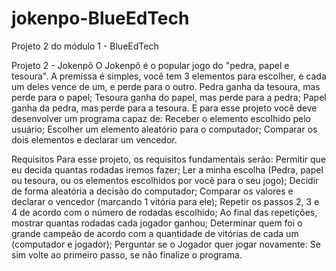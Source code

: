 # jokenpo-BlueEdTech
 Projeto 2 do módulo 1 - BlueEdTech

 Projeto 2 - Jokenpô
O Jokenpô é o popular jogo do "pedra, papel e tesoura". A premissa é simples, você tem 3 elementos para escolher, e cada um deles vence de um, e perde para o outro.
Pedra ganha da tesoura, mas perde para o papel;
Tesoura ganha do papel, mas perde para a pedra;
Papel ganha da pedra, mas perde para a tesoura.
E para esse projeto você deve desenvolver um programa capaz de:
Receber o elemento escolhido pelo usuário;
Escolher um elemento aleatório para o computador;
Comparar os dois elementos e declarar um vencedor.

Requisitos
Para esse projeto, os requisitos fundamentais serão:
Permitir que eu decida quantas rodadas iremos fazer;
Ler a minha escolha (Pedra, papel ou tesoura, ou os elementos escolhidos por você para o seu jogo);
Decidir de forma aleatória a decisão do computador;
Comparar os valores e declarar o vencedor (marcando 1 vitória para ele);
Repetir os passos 2, 3 e 4 de acordo com o número de rodadas escolhido;
Ao final das repetições, mostrar quantas rodadas cada jogador ganhou;
Determinar quem foi o grande campeão de acordo com a quantidade de vitórias de cada um (computador e jogador);
Perguntar se o Jogador quer jogar novamente: Se sim volte ao primeiro passo, se não finalize o programa.
